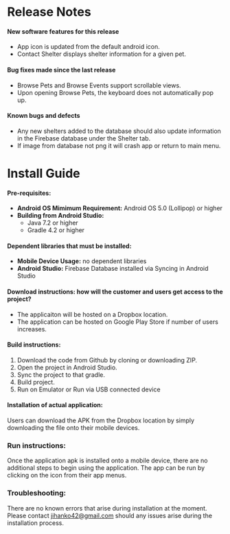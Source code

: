 # Release Notes
#### New software features for this release
- App icon is updated from the default android icon.
- Contact Shelter displays shelter information for a given pet.
#### Bug fixes made since the last release
- Browse Pets and Browse Events support scrollable views.
- Upon opening Browse Pets, the keyboard does not automatically pop up.
#### Known bugs and defects
- Any new shelters added to the database should also update information
in the Firebase database under the Shelter tab.
- If image from database not png it will crash app or return to main menu.


# Install Guide
#### Pre-requisites:
- **Android OS Mimimum Requirement:** Android OS 5.0 (Lollipop) or higher
- **Building from Android Studio:**
    - Java 7.2 or higher
    - Gradle 4.2 or higher

#### Dependent libraries that must be installed:
- **Mobile Device Usage:** no dependent libraries
- **Android Studio:** Firebase Database installed via Syncing in Android Studio

#### Download instructions: how will the customer and users get access to the project?
- The applicaiton will be hosted on a Dropbox location.
- The application can be hosted on Google Play Store if number of users increases.

#### Build instructions:
1. Download the code from Github by cloning or downloading ZIP.
2. Open the project in Android Studio.
3. Sync the project to that gradle.
4. Build project.
5. Run on Emulator or Run via USB connected device

#### Installation of actual application:
Users can download the APK from the Dropbox location by simply downloading the file onto their mobile devices.

### Run instructions:
Once the application apk is installed onto a mobile device, there are no additional steps to begin using the application. The app can be run by clicking on the icon from their app menus.


### Troubleshooting:
There are no known errors that arise during installation at the moment.
Please contact jihanko42@gmail.com should any issues arise during the installation process.


